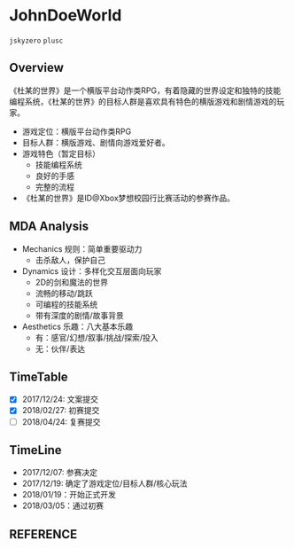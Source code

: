 # JohnDoeWorld
`jskyzero` `plusc`

## Overview

《杜某的世界》是一个横版平台动作类RPG，有着隐藏的世界设定和独特的技能编程系统，《杜某的世界》的目标人群是喜欢具有特色的横版游戏和剧情游戏的玩家。

  + 游戏定位：横版平台动作类RPG
  + 目标人群：横版游戏、剧情向游戏爱好者。
  + 游戏特色（暂定目标）
    + 技能编程系统
    + 良好的手感
    + 完整的流程
  + 《杜某的世界》是ID@Xbox梦想校园行比赛活动的参赛作品。

## MDA Analysis

+ Mechanics 规则：简单重要驱动力 
  + 击杀敌人，保护自己
+ Dynamics 设计：多样化交互层面向玩家
  + 2D的剑和魔法的世界
  + 流畅的移动/跳跃
  + 可编程的技能系统
  + 带有深度的剧情/故事背景
+ Aesthetics 乐趣：八大基本乐趣
  + 有：感官/幻想/叙事/挑战/探索/投入
  + 无：伙伴/表达

## TimeTable

- [x] 2017/12/24: 文案提交
- [x] 2018/02/27: 初赛提交
- [ ] 2018/04/24: 复赛提交

## TimeLine

+ 2017/12/07: 参赛决定
+ 2017/12/19: 确定了游戏定位/目标人群/核心玩法
+ 2018/01/19：开始正式开发
+ 2018/03/05：通过初赛


## REFERENCE
